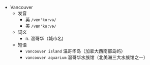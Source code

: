 - Vancouver
  - 发音
    - 英 `/væn'ku:və/`
    - 美 `/væn'ku:və/`
  - 词义
    - n. 温哥华（城市名)
  - 短语
    - `vancouver island` 温哥华岛（加拿大西南部岛屿） 
    - `vancouver aquarium` 温哥华水族馆（北美洲三大水族馆之一） 
